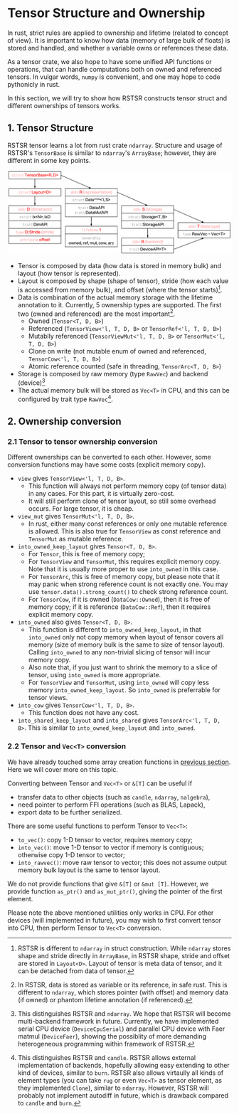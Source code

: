 # Tensor Structure and Ownership

In rust, strict rules are applied to ownership and lifetime (related to concept of view).
It is important to know how data (memory of large bulk of floats) is stored and handled, and whether a variable owns or references these data.

As a tensor crate, we also hope to have some unified API functions or operations, that can handle computations both on owned and referenced tensors.
In vulgar words, `numpy` is convenient, and one may hope to code pythonicly in rust.

In this section, we will try to show how RSTSR constructs tensor struct and different ownerships of tensors works.

## 1. Tensor Structure

RSTSR tensor learns a lot from rust crate `ndarray`.
Structure and usage of RSTSR's `TensorBase` is similar to `ndarray`'s `ArrayBase`; however, they are different in some key points.

![rstsr-basic-structure](../assets/rstsr-basic-structure.png)

- Tensor is composed by data (how data is stored in memory bulk) and layout (how tensor is represented).
- Layout is composed by shape (shape of tensor), stride (how each value is accessed from memory bulk), and offset (where the tensor starts)[^1].
- Data is combination of the actual memory storage with the lifetime annotation to it.
  Currently, 5 ownership types are supported. The first two (owned and referenced) are the most important[^2].
    - Owned (`Tensor<T, D, B>`)
    - Referenced (`TensorView<'l, T, D, B>` or `TensorRef<'l, T, D, B>`)
    - Mutablly referenced (`TensorViewMut<'l, T, D, B>` or `TensorMut<'l, T, D, B>`)
    - Clone on write (not mutable enum of owned and referenced, `TensorCow<'l, T, D, B>`)
    - Atomic reference counted (safe in threading, `TensorArc<T, D, B>`)
- Storage is composed by raw memory (type `RawVec`) and backend (device)[^3]
- The actual memory bulk will be stored as `Vec<T>` in CPU, and this can be configured by trait type `RawVec`[^4].
      
[^1]: RSTSR is different to `ndarray` in struct construction.
      While `ndarray` stores shape and stride directly in `ArrayBase`, in RSTSR shape, stride and offset are stored in `Layout<D>`.
      Layout of tensor is meta data of tensor, and it can be detached from data of tensor.

[^2]: In RSTSR, data is stored as variable or its reference, in safe rust.
      This is different to `ndarray`, which stores pointer (with offset) and memory data (if owned) or phantom lifetime annotation (if referenced).

[^3]: This distinguishes RSTSR and `ndarray`.
      We hope that RSTSR will become multi-backend framework in future.
      Currently, we have implemented serial CPU device (`DeviceCpuSerial`) and parallel CPU device with Faer matmul (`DeviceFaer`),
      showing the possiblity of more demanding heterogeneous programming within framework of RSTSR.

[^4]: This distinguishes RSTSR and `candle`.
      RSTSR allows external implementation of backends, hopefully allowing easy extending to other kind of devices, similar to `burn`.
      RSTSR also allows virtaully all kinds of element types (you can take `rug` or even `Vec<T>` as tensor element, as they implemented `Clone`), similar to `ndarray`.
      However, RSTSR will probably not implement autodiff in future, which is drawback compared to `candle` and `burn`.

## 2. Ownership conversion

### 2.1 Tensor to tensor ownership conversion

Different ownerships can be converted to each other. However, some conversion functions may have some costs (explicit memory copy).

- `view` gives `TensorView<'l, T, D, B>`.
    - This function will always not perform memory copy (of tensor data) in any cases. For this part, it is virtually zero-cost.
    - It will still perform clone of tensor layout, so still some overhead occurs. For large tensor, it is cheap.
- `view_mut` gives `TensorMut<'l, T, D, B>`.
    - In rust, either many const references or only one mutable reference is allowed.
      This is also true for `TensorView` as const reference and `TensorMut` as mutable reference.
- `into_owned_keep_layout` gives `Tensor<T, D, B>`.
    - For `Tensor`, this is free of memory copy;
    - For `TensorView` and `TensorMut`, this requires explicit memory copy. Note that it is usually more proper to use `into_owned` in this case.
    - For `TensorArc`, this is free of memory copy, but please note that it may panic when strong reference count is not exactly one.
      You may use `tensor.data().strong_count()` to check strong reference count.
    - For `TensorCow`, if it is owned (`DataCow::Owned`), then it is free of memory copy; if it is reference (`DataCow::Ref`), then it requires explicit memory copy.
- `into_owned` also gives `Tensor<T, D, B>`.
    - This function is different to `into_owned_keep_layout`, in that `into_owned` only not copy memory when layout of tensor covers all memory (size of memory bulk is the same to size of tensor layout). Calling `into_owned` to any non-trivial slicing of tensor will incur memory copy.
    - Also note that, if you just want to shrink the memory to a slice of tensor, using `into_owned` is more appropriate.
    - For `TensorView` and `TensorMut`, using `into_owned` will copy less memory `into_owned_keep_layout`. So `into_owned` is preferrable for tensor views.
- `into_cow` gives `TensorCow<'l, T, D, B>`.
    - This function does not have any cost.
- `into_shared_keep_layout` and `into_shared` gives `TensorArc<'l, T, D, B>`. This is similar to `into_owned_keep_layout` and `into_owned`.

### 2.2 Tensor and `Vec<T>` conversion

We have already touched some array creation functions in [previous section](01-tensor_creation.md#2-converting-rust-slices-to-rstsr-tensorview). 
Here we will cover more on this topic.

Converting between Tensor and `Vec<T>` or `&[T]` can be useful if
- transfer data to other objects (such as `candle`, `ndarray`, `nalgebra`),
- need pointer to perform FFI operations (such as BLAS, Lapack),
- export data to be further serialized.

There are some useful functions to perform Tensor to `Vec<T>`:
- `to_vec()`: copy 1-D tensor to vector, requires memory copy;
- `into_vec()`: move 1-D tensor to vector if memory is contiguous; otherwise copy 1-D tensor to vector;
- `into_rawvec()`: move raw tensor to vector; this does not assume output memory bulk layout is the same to tensor layout.

We do not provide functions that give `&[T]` or `&mut [T]`.
However, we provide function `as_ptr()` and `as_mut_ptr()`, giving the pointer of the first element.

Please note the above mentioned utilities only works in CPU.
For other devices (will implemented in future), you may wish to first convert tensor into CPU, then perform Tensor to `Vec<T>` conversion.

